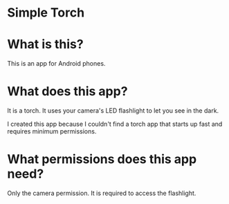 Simple Torch
===

What is this?
===
This is an app for Android phones.

What does this app?
===
It is a torch. It uses your camera's LED flashlight to let you see in the dark.

I created this app because I couldn't find a torch app that starts up fast and requires minimum permissions.

What permissions does this app need?
===
Only the camera permission. It is required to access the flashlight.